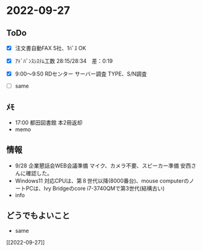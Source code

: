 # 2022-09-27

## ToDo
- [x] 注文書自動FAX 5社、1ﾊﾟｽ OK
- [x] ｱﾄﾞﾊﾞﾝｽｼｽﾃﾑ工数 28:15/28:34　差：0:19
- [x] 9:00～9:50 RDセンター サーバー調査 TYPE、S/N調査
- [ ] same


## ﾒﾓ
- 17:00 都田図書館 本2冊返却
- memo


## 情報
- 9/28 企業懇話会WEB会議準備 マイク、カメラ不要、スピーカー準備 安西さんに確認した。
- Windows11 対応CPUは、第８世代以降(8000番台)、mouse computerのノートPCは、Ivy Bridgeのcore i7-3740QMで第3世代(結構古い)
- info


## どうでもよいこと
- same


[[2022-09-27]]

